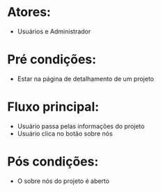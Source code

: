 # Atores:
- Usuários e Administrador

# Pré condições:
- Estar na página de detalhamento de um projeto

# Fluxo principal:
- Usuário passa pelas informações do projeto
- Usuário clica no botão sobre nós

# Pós condições:
- O sobre nós do projeto é aberto
